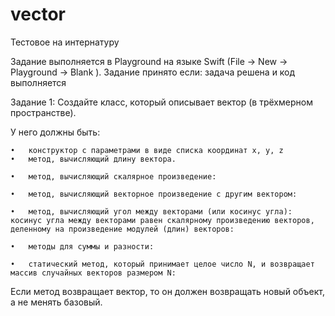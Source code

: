 # vector
Тестовое на интернатуру 

Задание выполняется в Playground на языке Swift (File -> New -> Playground -> Blank ). Задание принято если: задача решена и код выполняется 

Задание 1: Создайте класс, который описывает вектор (в трёхмерном пространстве).

У него должны быть:

	•	конструктор с параметрами в виде списка координат x, y, z
	•	метод, вычисляющий длину вектора. 

	•	метод, вычисляющий скалярное произведение: 

	•	метод, вычисляющий векторное произведение с другим вектором: 

	•	метод, вычисляющий угол между векторами (или косинус угла): косинус угла между векторами равен скалярному произведению векторов, деленному на произведение модулей (длин) векторов: 

	•	методы для суммы и разности:

	•	статический метод, который принимает целое число N, и возвращает массив случайных векторов размером N:
Если метод возвращает вектор, то он должен возвращать новый объект, а не менять базовый.
